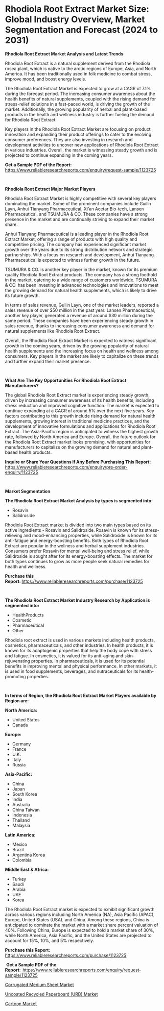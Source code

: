 <p><h1>Rhodiola Root Extract Market Size: Global Industry Overview, Market Segmentation and Forecast (2024 to 2031)</h1></p><p><strong>Rhodiola Root Extract Market Analysis and Latest Trends</strong></p>
<p><p>Rhodiola Root Extract is a natural supplement derived from the Rhodiola rosea plant, which is native to the arctic regions of Europe, Asia, and North America. It has been traditionally used in folk medicine to combat stress, improve mood, and boost energy levels.</p><p>The Rhodiola Root Extract Market is expected to grow at a CAGR of 7.1% during the forecast period. The increasing consumer awareness about the health benefits of natural supplements, coupled with the rising demand for stress-relief solutions in a fast-paced world, is driving the growth of the market. Additionally, the growing popularity of herbal and plant-based products in the health and wellness industry is further fueling the demand for Rhodiola Root Extract.</p><p>Key players in the Rhodiola Root Extract Market are focusing on product innovation and expanding their product offerings to cater to the evolving consumer preferences. They are also investing in research and development activities to uncover new applications of Rhodiola Root Extract in various industries. Overall, the market is witnessing steady growth and is projected to continue expanding in the coming years.</p></p>
<p><strong>Get a Sample PDF of the Report:&nbsp;</strong> <a href="https://www.reliableresearchreports.com/enquiry/request-sample/1123725">https://www.reliableresearchreports.com/enquiry/request-sample/1123725</a></p>
<p>&nbsp;</p>
<p><strong>Rhodiola Root Extract Major Market Players</strong></p>
<p><p>Rhodiola Root Extract Market is highly competitive with several key players dominating the market. Some of the prominent companies include Guilin Layn, Anhui Tianyang Pharmaceutical, Xi'an Acetar Bio-tech, Lansen Pharmaceutical, and TSUMURA & CO. These companies have a strong presence in the market and are continually striving to expand their market share.</p><p>Anhui Tianyang Pharmaceutical is a leading player in the Rhodiola Root Extract Market, offering a range of products with high quality and competitive pricing. The company has experienced significant market growth over the years due to its strong distribution network and strategic partnerships. With a focus on research and development, Anhui Tianyang Pharmaceutical is expected to witness further growth in the future.</p><p>TSUMURA & CO. is another key player in the market, known for its premium quality Rhodiola Root Extract products. The company has a strong foothold in the market, catering to a wide range of customers worldwide. TSUMURA & CO. has been investing in advanced technologies and innovations to meet the growing demand for natural health supplements, which is likely to drive its future growth.</p><p>In terms of sales revenue, Guilin Layn, one of the market leaders, reported a sales revenue of over $50 million in the past year. Lansen Pharmaceutical, another key player, generated a revenue of around $30 million during the same period. These companies have been experiencing steady growth in sales revenue, thanks to increasing consumer awareness and demand for natural supplements like Rhodiola Root Extract.</p><p>Overall, the Rhodiola Root Extract Market is expected to witness significant growth in the coming years, driven by the growing popularity of natural health supplements and the increasing focus on health and wellness among consumers. Key players in the market are likely to capitalize on these trends and further expand their market presence.</p></p>
<p>&nbsp;</p>
<p><strong>What Are The Key Opportunities For Rhodiola Root Extract Manufacturers?</strong></p>
<p><p>The global Rhodiola Root Extract market is experiencing steady growth, driven by increasing consumer awareness of its health benefits, including stress reduction and improved cognitive function. The market is expected to continue expanding at a CAGR of around 5% over the next five years. Key factors contributing to this growth include rising demand for natural health supplements, growing interest in traditional medicine practices, and the development of innovative formulations and applications for Rhodiola Root Extract. The Asia-Pacific region is anticipated to witness the highest growth rate, followed by North America and Europe. Overall, the future outlook for the Rhodiola Root Extract market looks promising, with opportunities for manufacturers to capitalize on the growing demand for natural and plant-based health products.</p></p>
<p><strong>Inquire or Share Your Questions If Any Before Purchasing This Report:</strong> <a href="https://www.reliableresearchreports.com/enquiry/pre-order-enquiry/1123725">https://www.reliableresearchreports.com/enquiry/pre-order-enquiry/1123725</a></p>
<p>&nbsp;</p>
<p><strong>Market Segmentation</strong></p>
<p><strong>The Rhodiola Root Extract Market Analysis by types is segmented into:</strong></p>
<p><ul><li>Rosavin</li><li>Salidroside</li></ul></p>
<p><p>Rhodiola Root Extract market is divided into two main types based on its active ingredients - Rosavin and Salidroside. Rosavin is known for its stress-relieving and mood-enhancing properties, while Salidroside is known for its anti-fatigue and energy-boosting benefits. Both types of Rhodiola Root Extract are popular in the wellness and herbal supplement industries. Consumers prefer Rosavin for mental well-being and stress relief, while Salidroside is sought after for its energy-boosting effects. The market for both types continues to grow as more people seek natural remedies for health and wellness.</p></p>
<p><strong>Purchase this Report:&nbsp;</strong><a href="https://www.reliableresearchreports.com/purchase/1123725">https://www.reliableresearchreports.com/purchase/1123725</a></p>
<p>&nbsp;</p>
<p><strong>The Rhodiola Root Extract Market Industry Research by Application is segmented into:</strong></p>
<p><ul><li>HealthProducts</li><li>Cosmetic</li><li>Pharmaceutical</li><li>Other</li></ul></p>
<p><p>Rhodiola root extract is used in various markets including health products, cosmetics, pharmaceuticals, and other industries. In health products, it is known for its adaptogenic properties that help the body cope with stress and fatigue. In cosmetics, it is valued for its anti-aging and skin-rejuvenating properties. In pharmaceuticals, it is used for its potential benefits in improving mental and physical performance. In other markets, it is used in food supplements, beverages, and nutraceuticals for its health-promoting properties.</p></p>
<p>&nbsp;</p>
<p><strong>In terms of Region, the Rhodiola Root Extract Market Players available by Region are:</strong></p>
<p>
    <p> <strong> North America: </strong>
        <ul>
            <li>United States</li>
            <li>Canada</li>
        </ul>
        </p> 
    <p> <strong> Europe: </strong>
        <ul>
            <li>Germany</li>
            <li>France</li>
            <li>U.K.</li>
            <li>Italy</li>
            <li>Russia</li>
        </ul>
        </p> 
    <p> <strong> Asia-Pacific: </strong>
        <ul>
            <li>China</li>
            <li>Japan</li>
            <li>South Korea</li>
            <li>India</li>
            <li>Australia</li>
            <li>China Taiwan</li>
            <li>Indonesia</li>
            <li>Thailand</li>
            <li>Malaysia</li>
        </ul>
        </p> 
    <p> <strong> Latin America: </strong>
        <ul>
            <li>Mexico</li>
            <li>Brazil</li>
            <li>Argentina Korea</li>
            <li>Colombia</li>
        </ul>
        </p> 
    <p> <strong> Middle East & Africa: </strong>
        <ul>
            <li>Turkey</li>
            <li>Saudi</li>
            <li>Arabia</li>
            <li>UAE</li>
            <li>Korea</li>
        </ul>
    </p>
    </p>
<p><p>The Rhodiola Root Extract market is expected to exhibit significant growth across various regions including North America (NA), Asia Pacific (APAC), Europe, United States (USA), and China. Among these regions, China is anticipated to dominate the market with a market share percent valuation of 40%. Following China, Europe is expected to hold a market share of 30%, while North America, Asia Pacific, and the United States are projected to account for 15%, 10%, and 5% respectively.</p></p>
<p><strong>Purchase this Report: </strong><a href="https://www.reliableresearchreports.com/purchase/1123725">https://www.reliableresearchreports.com/purchase/1123725</a></p>
<p>&nbsp;<strong>Get a Sample PDF of the Report:&nbsp;&nbsp;</strong><a href="https://www.reliableresearchreports.com/enquiry/request-sample/1123725">https://www.reliableresearchreports.com/enquiry/request-sample/1123725</a></p>
<p><strong></strong></p>
<p><p><a href="https://view.publitas.com/reportprime-1/corrugated-medium-sheet-market-research-report-forecasted-for-period-from-2023-2030-by-market-type-market-application-and-region/">Corrugated Medium Sheet Market</a></p><p><a href="https://view.publitas.com/reportprime-1/uncoated-recycled-paperboard-urb-market-size-market-trends-and-growth-outlook-forecasted-for-period-from-2023-to-2030/">Uncoated Recycled Paperboard (URB) Market</a></p><p><a href="https://view.publitas.com/reportprime-1/cartoon-market-provides-a-comprehensive-analysis-including-a-macro-overview-of-the-market-as-well-as-micro-details-such-as-market-size-and-competitive-landscape/">Cartoon Market</a></p></p>